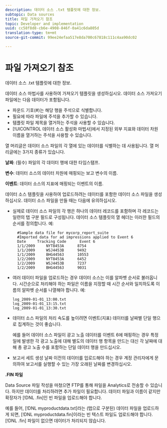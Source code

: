 ```yaml
---
description: 데이터 소스 .txt 템플릿에 대한 정보.
subtopic: Data sources
title: 파일 가져오기 참조
topic: Developer and implementation
uuid: cc58f8d8-cb6e-4908-846f-0a41c6da805d
translation-type: tm+mt
source-git-commit: 99ee24efaa517e8da700c67818c111c4aa90dc02

---
```



# 파일 가져오기 참조

데이터 소스 .txt 템플릿에 대한 정보.

데이터 소스 마법사를 사용하여 가져오기 템플릿을 생성하십시오. 데이터 소스 가져오기 파일에는 다음 데이터가 포함됩니다.

* 파운드 기호(#)는 해당 행을 주석으로 식별합니다.
* 필요에 따라 파일에 주석을 추가할 수 있습니다.
* 템플릿 파일 제목을 열거하는 주석을 사용할 수 있습니다.
* [!UICONTROL 데이터 소스 활성화 마법사]에서 지정된 외부 지표와 데이터 차원 이름을 열거하는 주석을 사용할 수 있습니다.

열 머리글은 데이터 소스 파일의 각 열에 있는 데이터를 식별하는 데 사용됩니다. 열 머리글에는 3가지 종류가 있습니다.

**날짜**: (필수) 파일의 각 데이터 행에 대한 타임스탬프.

**변수**: 데이터 소스의 데이터 차원에 매핑되는 보고 변수의 이름.

**이벤트**: 데이터 소스의 지표에 매핑되는 이벤트의 이름.

데이터 소스 템플릿을 사용하여 업로드하려는 데이터를 포함한 데이터 소스 파일을 생성하십시오. 데이터 소스 파일을 만들 때는 다음에 유의하십시오.

* 실제로 데이터 소스 파일의 각 행은 하나의 데이터 레코드를 포함하며 각 레코드는 일련의 탭 구분 필드로 구성됩니다. 데이터 소스 템플릿의 열 헤더는 이러한 필드의 순서를 정의합니다. 예:

   ```
     #Sample data file for mycorp_report_suite 
     #Imported data for ad impressions applied to Event 6
     Date     Tracking Code      Event 6 
     1/1/2009     NYT8453A      8754
     1/1/2009     WSJ4453B      9492
     1/1/2009     BHG44563      10553
     1/2/2009     NYT8453A      6452
     1/2/2009     WSJ4453B      7237
     1/2/2009     BHG44563      9031
   ```

* 여러 데이터 파일을 업로드하는 경우 데이터 소스는 이를 알파벳 순서로 불러옵니다. 시간순으로 처리해야 하는 파일은 이름을 지정할 때 시간 순서와 일치하도록 이름의 알파벳 순서를 나열해야 합니다. 예:

   ```
   log_2009-01-01_13:00.txt
   log_2009-01-01_13:15.txt
   log_2009-01-01_13:30.txt
   ```

* 데이터 소스 파일의 처리 속도를 높이려면 이벤트(지표) 데이터를 날짜별 단일 행으로 집계하는 것이 좋습니다.

   예를 들어 데이터 소스 파일이 광고 노출 데이터를 이벤트 6에 매핑하는 경우 특정일에 발생한 각 광고 노출에 대해 별도의 데이터 행 항목을 만드는 대신 각 날짜에 대해 총 광고 노출 수를 포함하는 단일 데이터 행을 만드십시오.
* 보고서 세트 생성 날짜 이전의 데이터를 업로드해야 하는 경우 계정 관리자에게 문의하여 보고서를 실행할 수 있는 가장 오래된 날짜를 변경하십시오.

**.FIN 파일**

Data Source 파일 작성을 마쳤으면 FTP를 통해 파일을 Analytics로 전송할 수 있습니다. 하지만 데이터를 처리하려면 추가 파일이 필요합니다. 데이터 파일과 이름이 같지만 확장자가 [!DNL .fin]인 빈 파일을 업로드해야 합니다.

예를 들어, [!DNL myproductdata.txt]라는 (탭으로 구분된) 데이터 파일을 업로드하게 되면, [!DNL myproductdata.fin]이라는 빈 텍스트 파일도 업로드해야 합니다. [!DNL .fin] 파일이 없으면 데이터가 처리되지 않습니다.
